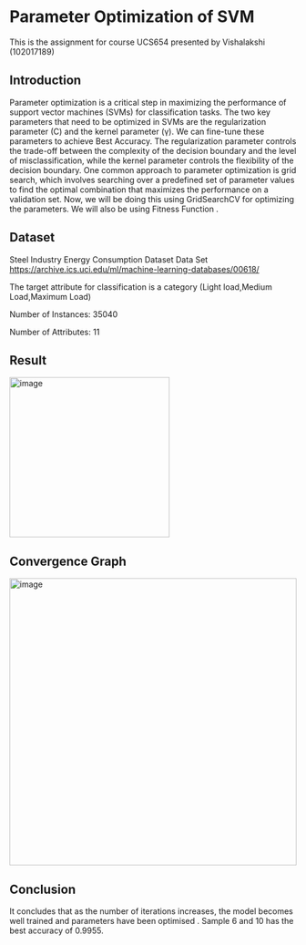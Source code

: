# Parameter Optimization of SVM
This is the assignment for course UCS654 presented by Vishalakshi (102017189)

## Introduction

Parameter optimization is a critical step in maximizing the performance of support vector machines (SVMs) for classification tasks. The two key parameters that need to be optimized in SVMs are the regularization parameter (C) and the kernel parameter (γ).
We can fine-tune these parameters to achieve Best Accuracy. The regularization parameter controls the trade-off between the complexity of the decision boundary and the level of misclassification, while the kernel parameter controls the flexibility of the decision boundary.
One common approach to parameter optimization is grid search, which involves searching over a predefined set of parameter values to find the optimal combination that maximizes the performance on a validation set. Now, we will be doing this using GridSearchCV for optimizing the parameters.
We will also be using Fitness Function .

## Dataset

Steel Industry Energy Consumption Dataset Data Set
https://archive.ics.uci.edu/ml/machine-learning-databases/00618/

The target attribute for classification is a category (Light load,Medium Load,Maximum Load)

Number of Instances: 35040

Number of Attributes: 11

## Result

<img width="281" alt="image" src="https://user-images.githubusercontent.com/91335213/233190497-76dc3351-3b59-4c3c-994a-36312f132a1d.png">

## Convergence Graph
<img width="504" alt="image" src="https://user-images.githubusercontent.com/91335213/233190744-706c9786-acf4-4892-8595-01d5a5dbbc7b.png">

## Conclusion
It concludes that as the number of iterations increases, the model becomes well trained and parameters have been optimised .
Sample 6 and 10 has the best accuracy of 0.9955.
